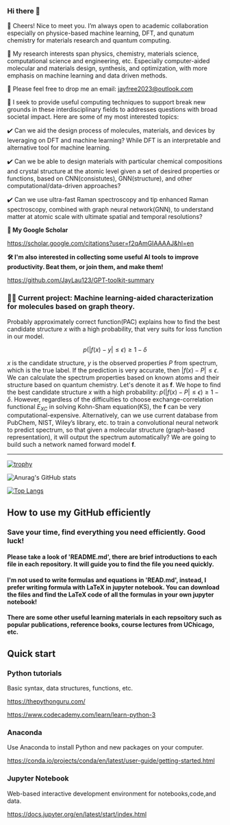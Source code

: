 ### Hi there 👋  

🍻 Cheers! Nice to meet you. I’m always open to academic collaboration especially on physice-based machine learning, DFT, and qunatum chemistry for materials research and quantum computing. 

:microscope: My research interests span physics, chemistry, materials science, computational science  and engineering, etc. Especially computer-aided molecular and materials design, synthesis, and optimization, with more emphasis on machine learning and data driven methods.

📧 Please feel free to drop me an email: jayfree2023@outlook.com

🚀 I seek to provide useful computing techniques to support break new grounds in these interdisciplinary fields to addresses questions with broad societal impact. Here are some of my most interested topics:

:heavy_check_mark: Can we aid the design process of molecules, materials, and devices by leveraging on DFT and machine learning? While DFT is an interpretable and alternative tool for machine learning.

:heavy_check_mark: Can we be able to design materials with particular chemical compositions and crystal structure at the atomic level given a set of desired properties or functions, based on CNN(consistutes), GNN(structure), and other computational/data-driven approaches?

:heavy_check_mark: Can we use ultra-fast Raman spectroscopy and tip enhanced Raman spectroscopy, combined with graph neural network(GNN), to understand matter at atomic scale with ultimate spatial and temporal resolutions? 

**🎉 My Google Scholar**

https://scholar.google.com/citations?user=f2qAmGIAAAAJ&hl=en


**🛠️ I'm also interested in collecting some useful AI tools to improve productivity. Beat them, or join them, and make them!**

https://github.com/JayLau123/GPT-toolkit-summary

### 👨‍💻 Current project: Machine learning-aided characterization for molecules based on graph theory.

Probably approximately correct function(PAC) explains how to find the best candidate structure $x$ with a high probability, that very suits for loss function in our model.
 
$$p(|f(x)-y| \leq \epsilon) \geq 1-\delta$$

$x$ is the candidate structure, $y$ is the observed properties $P$ from spectrum, which is the true label. If the prediction is very accurate, then $|f(x)-P|\leq \epsilon$. We can calculate the spectrum properties based on known atoms and their structure based on quantum chemistry. Let's denote it as $\boldsymbol{f}$. We hope to find the best candidate structure $x$ with a high probability: $p(|f(x)-P| \leq \epsilon) \geq 1-\delta$. However, regardless of the difficulties to choose exchange-correlation functional $E_{XC}$ in solving Kohn-Sham equation(KS), the $\boldsymbol{f}$ can be very computational-expensive. Alternatively, can we use current database from PubChem, NIST, Wiley’s library, etc. to train a convolutional neural network to predict spectrum, so that given a molecular structure (graph-based representation), it will output the spectrum automatically? We are going to build such a network named forward model $\boldsymbol{f}$.

________________________________________________________________________________________________________________________________________________________


[![trophy](https://github-profile-trophy.vercel.app/?username=JayLau123&theme=onedark)](https://github.com/ryo-ma/github-profile-trophy)


![Anurag's GitHub stats](https://github-readme-stats.vercel.app/api?username=JayLau123&show_icons=true&theme=radical)

[![Top Langs](https://github-readme-stats.vercel.app/api/top-langs/?username=JayLau123)](https://github.com/anuraghazra/github-readme-stats)

## How to use my GitHub efficiently

### Save your time, find everything you need efficiently. Good luck!

#### Please take a look of 'README.md', there are brief introductions to each file in each repository. It will guide you to find the file you need quickly. 

#### I'm not used to write formulas and equations in 'READ.md', instead, I prefer writing formula with LaTeX in jupyter notebook. You can download the files and find the LaTeX code of all the formulas in your own jupyter notebook!

#### There are some other useful learning materials in each repsoitory such as popular publications, reference books, course lectures from UChicago, etc.

## Quick start

### Python tutorials

Basic syntax, data structures, functions, etc.

https://thepythonguru.com/

https://www.codecademy.com/learn/learn-python-3

### Anaconda

Use Anaconda to install Python and new packages on your computer.

https://conda.io/projects/conda/en/latest/user-guide/getting-started.html

### Jupyter Notebook

Web-based interactive development environment for notebooks,code,and data.

https://docs.jupyter.org/en/latest/start/index.html



<!--
**JayLau123/JayLau123** is a ✨ _special_ ✨ repository because its `README.md` (this file) appears on your GitHub profile.

Here are some ideas to get you started:

- 🔭 I’m currently working on ...
- 🌱 I’m currently learning ...
- 
- 🤔 I’m looking for help with ...
- 💬 Ask me about ...
- 📫 How to reach me: ...
- 😄 Pronouns: ...
- ⚡ Fun fact: ...
-->

